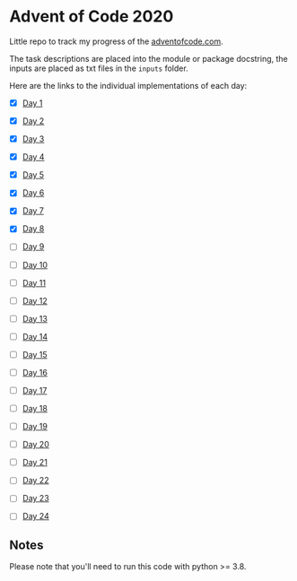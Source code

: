 # Advent of Code 2020

Little repo to track my progress of the [adventofcode.com](https://adventofcode.com).

The task descriptions are placed into the module or package docstring, the inputs are placed
as txt files in the `inputs` folder.

Here are the links to the individual implementations of each day:

-[x] [Day 1](day1.py)
-[x] [Day 2](day2.py)
-[x] [Day 3](day3.py)
-[x] [Day 4](day4.py)
-[x] [Day 5](day5.py)
-[x] [Day 6](day6.py)
-[x] [Day 7](day7.py)
-[x] [Day 8](day8.py)
-[ ] [Day 9](day9.py)
-[ ] [Day 10](day10.py)
-[ ] [Day 11](day11.py)
-[ ] [Day 12](day12.py)
-[ ] [Day 13](day13.py)
-[ ] [Day 14](day14.py)
-[ ] [Day 15](day15.py)
-[ ] [Day 16](day16.py)
-[ ] [Day 17](day17.py)
-[ ] [Day 18](day18.py)
-[ ] [Day 19](day19.py)
-[ ] [Day 20](day20.py)
-[ ] [Day 21](day21.py)
-[ ] [Day 22](day22.py)
-[ ] [Day 23](day23.py)
-[ ] [Day 24](day24.py)


## Notes

Please note that you'll need to run this code with python >= 3.8.